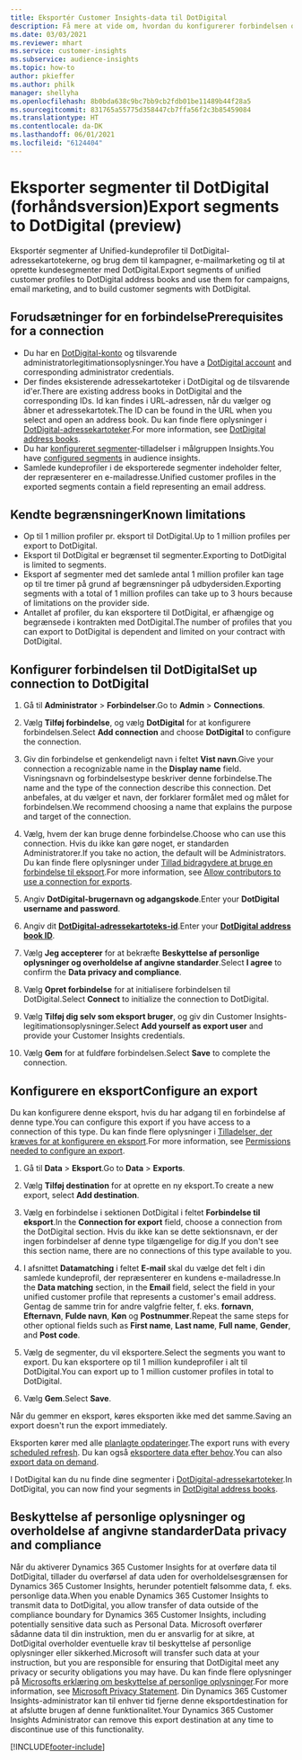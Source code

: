 ```yaml
---
title: Eksportér Customer Insights-data til DotDigital
description: Få mere at vide om, hvordan du konfigurerer forbindelsen og eksporterer til DotDigital.
ms.date: 03/03/2021
ms.reviewer: mhart
ms.service: customer-insights
ms.subservice: audience-insights
ms.topic: how-to
author: pkieffer
ms.author: philk
manager: shellyha
ms.openlocfilehash: 8b0bda638c9bc7bb9cb2fdb01be11489b44f28a5
ms.sourcegitcommit: 831765a55775d358447cb7ffa56f2c3b85459084
ms.translationtype: HT
ms.contentlocale: da-DK
ms.lasthandoff: 06/01/2021
ms.locfileid: "6124404"
---
```

# <a name="export-segments-to-dotdigital-preview"></a><span data-ttu-id="93199-103">Eksporter segmenter til DotDigital (forhåndsversion)</span><span class="sxs-lookup"><span data-stu-id="93199-103">Export segments to DotDigital (preview)</span></span>

<span data-ttu-id="93199-104">Eksportér segmenter af Unified-kundeprofiler til DotDigital-adressekartotekerne, og brug dem til kampagner, e-mailmarketing og til at oprette kundesegmenter med DotDigital.</span><span class="sxs-lookup"><span data-stu-id="93199-104">Export segments of unified customer profiles to DotDigital address books and use them for campaigns, email marketing, and to build customer segments with DotDigital.</span></span> 

## <a name="prerequisites-for-a-connection"></a><span data-ttu-id="93199-105">Forudsætninger for en forbindelse</span><span class="sxs-lookup"><span data-stu-id="93199-105">Prerequisites for a connection</span></span>

-   <span data-ttu-id="93199-106">Du har en [DotDigital-konto](https://dotdigital.com/) og tilsvarende administratorlegitimationsoplysninger.</span><span class="sxs-lookup"><span data-stu-id="93199-106">You have a [DotDigital account](https://dotdigital.com/) and corresponding administrator credentials.</span></span>
-   <span data-ttu-id="93199-107">Der findes eksisterende adressekartoteker i DotDigital og de tilsvarende id'er.</span><span class="sxs-lookup"><span data-stu-id="93199-107">There are existing address books in DotDigital and the corresponding IDs.</span></span> <span data-ttu-id="93199-108">Id kan findes i URL-adressen, når du vælger og åbner et adressekartotek.</span><span class="sxs-lookup"><span data-stu-id="93199-108">The ID can be found in the URL when you select and open an address book.</span></span> <span data-ttu-id="93199-109">Du kan finde flere oplysninger i [DotDigital-adressekartoteker](https://support.dotdigital.com/hc/articles/212211968-Creating-an-address-book).</span><span class="sxs-lookup"><span data-stu-id="93199-109">For more information, see [DotDigital address books](https://support.dotdigital.com/hc/articles/212211968-Creating-an-address-book).</span></span>
-   <span data-ttu-id="93199-110">Du har [konfigureret segmenter](segments.md)-tilladelser i målgruppen Insights.</span><span class="sxs-lookup"><span data-stu-id="93199-110">You have [configured segments](segments.md) in audience insights.</span></span>
-   <span data-ttu-id="93199-111">Samlede kundeprofiler i de eksporterede segmenter indeholder felter, der repræsenterer en e-mailadresse.</span><span class="sxs-lookup"><span data-stu-id="93199-111">Unified customer profiles in the exported segments contain a field representing an email address.</span></span>

## <a name="known-limitations"></a><span data-ttu-id="93199-112">Kendte begrænsninger</span><span class="sxs-lookup"><span data-stu-id="93199-112">Known limitations</span></span>

- <span data-ttu-id="93199-113">Op til 1 million profiler pr. eksport til DotDigital.</span><span class="sxs-lookup"><span data-stu-id="93199-113">Up to 1 million profiles per export to DotDigital.</span></span>
- <span data-ttu-id="93199-114">Eksport til DotDigital er begrænset til segmenter.</span><span class="sxs-lookup"><span data-stu-id="93199-114">Exporting to DotDigital is limited to segments.</span></span>
- <span data-ttu-id="93199-115">Eksport af segmenter med det samlede antal 1 million profiler kan tage op til tre timer på grund af begrænsninger på udbydersiden.</span><span class="sxs-lookup"><span data-stu-id="93199-115">Exporting segments with a total of 1 million profiles can take up to 3 hours because of limitations on the provider side.</span></span> 
- <span data-ttu-id="93199-116">Antallet af profiler, du kan eksportere til DotDigital, er afhængige og begrænsede i kontrakten med DotDigital.</span><span class="sxs-lookup"><span data-stu-id="93199-116">The number of profiles that you can export to DotDigital is dependent and limited on your contract with DotDigital.</span></span>

## <a name="set-up-connection-to-dotdigital"></a><span data-ttu-id="93199-117">Konfigurer forbindelsen til DotDigital</span><span class="sxs-lookup"><span data-stu-id="93199-117">Set up connection to DotDigital</span></span>

1. <span data-ttu-id="93199-118">Gå til **Administrator** > **Forbindelser**.</span><span class="sxs-lookup"><span data-stu-id="93199-118">Go to **Admin** > **Connections**.</span></span>

1. <span data-ttu-id="93199-119">Vælg **Tilføj forbindelse**, og vælg **DotDigital** for at konfigurere forbindelsen.</span><span class="sxs-lookup"><span data-stu-id="93199-119">Select **Add connection** and choose **DotDigital** to configure the connection.</span></span>

1. <span data-ttu-id="93199-120">Giv din forbindelse et genkendeligt navn i feltet **Vist navn**.</span><span class="sxs-lookup"><span data-stu-id="93199-120">Give your connection a recognizable name in the **Display name** field.</span></span> <span data-ttu-id="93199-121">Visningsnavn og forbindelsestype beskriver denne forbindelse.</span><span class="sxs-lookup"><span data-stu-id="93199-121">The name and the type of the connection describe this connection.</span></span> <span data-ttu-id="93199-122">Det anbefales, at du vælger et navn, der forklarer formålet med og målet for forbindelsen.</span><span class="sxs-lookup"><span data-stu-id="93199-122">We recommend choosing a name that explains the purpose and target of the connection.</span></span>

1. <span data-ttu-id="93199-123">Vælg, hvem der kan bruge denne forbindelse.</span><span class="sxs-lookup"><span data-stu-id="93199-123">Choose who can use this connection.</span></span> <span data-ttu-id="93199-124">Hvis du ikke kan gøre noget, er standarden Administratorer.</span><span class="sxs-lookup"><span data-stu-id="93199-124">If you take no action, the default will be Administrators.</span></span> <span data-ttu-id="93199-125">Du kan finde flere oplysninger under [Tillad bidragydere at bruge en forbindelse til eksport](connections.md#allow-contributors-to-use-a-connection-for-exports).</span><span class="sxs-lookup"><span data-stu-id="93199-125">For more information, see [Allow contributors to use a connection for exports](connections.md#allow-contributors-to-use-a-connection-for-exports).</span></span>

1. <span data-ttu-id="93199-126">Angiv **DotDigital-brugernavn og adgangskode**.</span><span class="sxs-lookup"><span data-stu-id="93199-126">Enter your **DotDigital username and password**.</span></span>

1. <span data-ttu-id="93199-127">Angiv dit **[DotDigital-adressekartoteks-id](https://support.dotdigital.com/hc/articles/212211968-Creating-an-address-book)**.</span><span class="sxs-lookup"><span data-stu-id="93199-127">Enter your **[DotDigital address book ID](https://support.dotdigital.com/hc/articles/212211968-Creating-an-address-book)**.</span></span>

1. <span data-ttu-id="93199-128">Vælg **Jeg accepterer** for at bekræfte **Beskyttelse af personlige oplysninger og overholdelse af angivne standarder**.</span><span class="sxs-lookup"><span data-stu-id="93199-128">Select **I agree** to confirm the **Data privacy and compliance**.</span></span>

1. <span data-ttu-id="93199-129">Vælg **Opret forbindelse** for at initialisere forbindelsen til DotDigital.</span><span class="sxs-lookup"><span data-stu-id="93199-129">Select **Connect** to initialize the connection to DotDigital.</span></span>

1. <span data-ttu-id="93199-130">Vælg **Tilføj dig selv som eksport bruger**, og giv din Customer Insights-legitimationsoplysninger.</span><span class="sxs-lookup"><span data-stu-id="93199-130">Select **Add yourself as export user** and provide your Customer Insights credentials.</span></span>

1. <span data-ttu-id="93199-131">Vælg **Gem** for at fuldføre forbindelsen.</span><span class="sxs-lookup"><span data-stu-id="93199-131">Select **Save** to complete the connection.</span></span> 

## <a name="configure-an-export"></a><span data-ttu-id="93199-132">Konfigurere en eksport</span><span class="sxs-lookup"><span data-stu-id="93199-132">Configure an export</span></span>

<span data-ttu-id="93199-133">Du kan konfigurere denne eksport, hvis du har adgang til en forbindelse af denne type.</span><span class="sxs-lookup"><span data-stu-id="93199-133">You can configure this export if you have access to a connection of this type.</span></span> <span data-ttu-id="93199-134">Du kan finde flere oplysninger i [Tilladelser, der kræves for at konfigurere en eksport](export-destinations.md#set-up-a-new-export).</span><span class="sxs-lookup"><span data-stu-id="93199-134">For more information, see [Permissions needed to configure an export](export-destinations.md#set-up-a-new-export).</span></span>

1. <span data-ttu-id="93199-135">Gå til **Data** > **Eksport**.</span><span class="sxs-lookup"><span data-stu-id="93199-135">Go to **Data** > **Exports**.</span></span>

1. <span data-ttu-id="93199-136">Vælg **Tilføj destination** for at oprette en ny eksport.</span><span class="sxs-lookup"><span data-stu-id="93199-136">To create a new export, select **Add destination**.</span></span>

1. <span data-ttu-id="93199-137">Vælg en forbindelse i sektionen DotDigital i feltet **Forbindelse til eksport**.</span><span class="sxs-lookup"><span data-stu-id="93199-137">In the **Connection for export** field, choose a connection from the DotDigital section.</span></span> <span data-ttu-id="93199-138">Hvis du ikke kan se dette sektionsnavn, er der ingen forbindelser af denne type tilgængelige for dig.</span><span class="sxs-lookup"><span data-stu-id="93199-138">If you don't see this section name, there are no connections of this type available to you.</span></span>


1. <span data-ttu-id="93199-139">I afsnittet **Datamatching** i feltet **E-mail** skal du vælge det felt i din samlede kundeprofil, der repræsenterer en kundens e-mailadresse.</span><span class="sxs-lookup"><span data-stu-id="93199-139">In the **Data matching** section, in the **Email** field, select the field in your unified customer profile that represents a customer's email address.</span></span> <span data-ttu-id="93199-140">Gentag de samme trin for andre valgfrie felter, f. eks. **fornavn**, **Efternavn**, **Fulde navn**, **Køn** og **Postnummer**.</span><span class="sxs-lookup"><span data-stu-id="93199-140">Repeat the same steps for other optional fields such as **First name**, **Last name**, **Full name**, **Gender**, and **Post code**.</span></span>

1. <span data-ttu-id="93199-141">Vælg de segmenter, du vil eksportere.</span><span class="sxs-lookup"><span data-stu-id="93199-141">Select the segments you want to export.</span></span> <span data-ttu-id="93199-142">Du kan eksportere op til 1 million kundeprofiler i alt til DotDigital.</span><span class="sxs-lookup"><span data-stu-id="93199-142">You can export up to 1 million customer profiles in total to DotDigital.</span></span>

1. <span data-ttu-id="93199-143">Vælg **Gem**.</span><span class="sxs-lookup"><span data-stu-id="93199-143">Select **Save**.</span></span>

<span data-ttu-id="93199-144">Når du gemmer en eksport, køres eksporten ikke med det samme.</span><span class="sxs-lookup"><span data-stu-id="93199-144">Saving an export doesn't run the export immediately.</span></span>

<span data-ttu-id="93199-145">Eksporten kører med alle [planlagte opdateringer](system.md#schedule-tab).</span><span class="sxs-lookup"><span data-stu-id="93199-145">The export runs with every [scheduled refresh](system.md#schedule-tab).</span></span> <span data-ttu-id="93199-146">Du kan også [eksportere data efter behov](export-destinations.md#run-exports-on-demand).</span><span class="sxs-lookup"><span data-stu-id="93199-146">You can also [export data on demand](export-destinations.md#run-exports-on-demand).</span></span> 
 
<span data-ttu-id="93199-147">I DotDigital kan du nu finde dine segmenter i [DotDigital-adressekartoteker](https://support.dotdigital.com/hc/articles/212211968-Creating-an-address-book).</span><span class="sxs-lookup"><span data-stu-id="93199-147">In DotDigital, you can now find your segments in [DotDigital address books](https://support.dotdigital.com/hc/articles/212211968-Creating-an-address-book).</span></span>


## <a name="data-privacy-and-compliance"></a><span data-ttu-id="93199-148">Beskyttelse af personlige oplysninger og overholdelse af angivne standarder</span><span class="sxs-lookup"><span data-stu-id="93199-148">Data privacy and compliance</span></span>

<span data-ttu-id="93199-149">Når du aktiverer Dynamics 365 Customer Insights for at overføre data til DotDigital, tillader du overførsel af data uden for overholdelsesgrænsen for Dynamics 365 Customer Insights, herunder potentielt følsomme data, f. eks. personlige data.</span><span class="sxs-lookup"><span data-stu-id="93199-149">When you enable Dynamics 365 Customer Insights to transmit data to DotDigital, you allow transfer of data outside of the compliance boundary for Dynamics 365 Customer Insights, including potentially sensitive data such as Personal Data.</span></span> <span data-ttu-id="93199-150">Microsoft overfører sådanne data til din instruktion, men du er ansvarlig for at sikre, at DotDigital overholder eventuelle krav til beskyttelse af personlige oplysninger eller sikkerhed.</span><span class="sxs-lookup"><span data-stu-id="93199-150">Microsoft will transfer such data at your instruction, but you are responsible for ensuring that DotDigital meet any privacy or security obligations you may have.</span></span> <span data-ttu-id="93199-151">Du kan finde flere oplysninger på [Microsofts erklæring om beskyttelse af personlige oplysninger](https://go.microsoft.com/fwlink/?linkid=396732).</span><span class="sxs-lookup"><span data-stu-id="93199-151">For more information, see [Microsoft Privacy Statement](https://go.microsoft.com/fwlink/?linkid=396732).</span></span>
<span data-ttu-id="93199-152">Din Dynamics 365 Customer Insights-administrator kan til enhver tid fjerne denne eksportdestination for at afslutte brugen af denne funktionalitet.</span><span class="sxs-lookup"><span data-stu-id="93199-152">Your Dynamics 365 Customer Insights Administrator can remove this export destination at any time to discontinue use of this functionality.</span></span>


[!INCLUDE[footer-include](../includes/footer-banner.md)]
